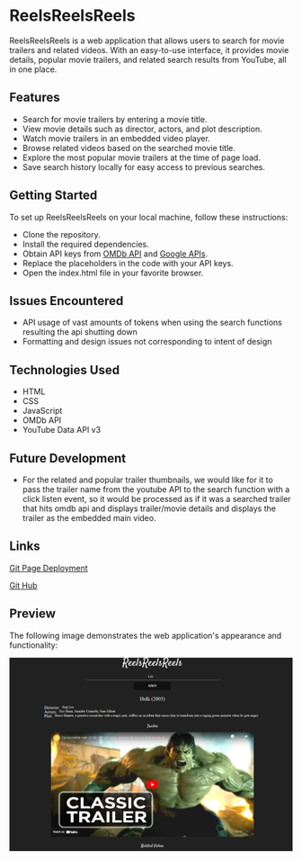 # ReelsReelsReels

ReelsReelsReels is a web application that allows users to search for movie trailers and related videos.
With an easy-to-use interface, it provides movie details, popular movie trailers, and related search 
results from YouTube, all in one place.

## Features

* Search for movie trailers by entering a movie title.
* View movie details such as director, actors, and plot description.
* Watch movie trailers in an embedded video player.
* Browse related videos based on the searched movie title.
* Explore the most popular movie trailers at the time of page load.
* Save search history locally for easy access to previous searches.

## Getting Started
To set up ReelsReelsReels on your local machine, follow these instructions:

* Clone the repository.
* Install the required dependencies.
* Obtain API keys from [OMDb API](https://www.omdbapi.com/) and [Google APIs](https://developers.google.com/youtube/v3).
* Replace the placeholders in the code with your API keys.
* Open the index.html file in your favorite browser.

## Issues Encountered
* API usage of vast amounts of tokens when using the search functions resulting the api shutting down
* Formatting and design issues not corresponding to intent of design

## Technologies Used 
* HTML
* CSS
* JavaScript
* OMDb API
* YouTube Data API v3

## Future Development
* For the related and popular trailer thumbnails, we would like for it to pass the trailer name from the youtube API to the search function with a click listen event, so it would be processed as if it was a searched trailer that hits omdb api and displays trailer/movie details and displays the trailer as the embedded main video.

##  Links

[Git Page Deployment](https://daniel-covington.github.io/ReelsReelsReels/)

[Git Hub](https://github.com/Daniel-Covington/ReelsReelsReels)

## Preview

The following image demonstrates the web application's appearance and functionality:

![Preview of Website(Desktop)](./assets/images/Preview.png)
